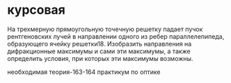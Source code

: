 # курсовая
На трехмерную прямоугольную точечную решетку падает пучок рентгеновских лучей в направлении одного из ребер параллелепипеда, образующего ячейку решетки18. Изобразить направления на дифракционные
максимумы и сами эти максимумы, а также определить условия, при
которых эти максимумы возможны.

необходимая теория-163-164 практикум по оптике
